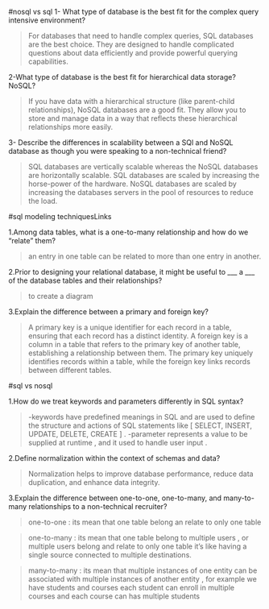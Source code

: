 #nosql vs sql
1- What type of database is the best fit for the complex query intensive environment? 
>For databases that need to handle complex queries, SQL databases are the best choice. They are designed to handle complicated questions about data efficiently and provide powerful querying capabilities.

2-What type of database is the best fit for hierarchical data storage? NoSQL?
>If you have data with a hierarchical structure (like parent-child relationships), NoSQL databases are a good fit. They allow you to store and manage data in a way that reflects these hierarchical relationships more easily.

3- Describe the differences in scalability between a SQl and NoSQL database as though you were speaking to a non-technical friend?
>SQL databases are vertically scalable whereas the NoSQL databases are horizontally scalable. SQL databases are scaled by increasing the horse-power of the hardware. NoSQL databases are scaled by increasing the databases servers in the pool of resources to reduce the load.

#sql modeling techniquesLinks 

1.Among data tables, what is a one-to-many relationship and how do we “relate” them?
>an entry in one table can be related to more than one entry in another.

2.Prior to designing your relational database, it might be useful to ___ a ___ of the database tables and their relationships?
>to create a diagram

3.Explain the difference between a primary and foreign key?
>A primary key is a unique identifier for each record in a table, ensuring that each record has a distinct identity. A foreign key is a column in a table that refers to the primary key of another table, establishing a relationship between them. The primary key uniquely identifies records within a table, while the foreign key links records between different tables.

#sql vs nosql

1.How do we treat keywords and parameters differently in SQL syntax?
>-keywords have predefined meanings in SQL and are used to define the structure and actions of SQL statements like [ SELECT, INSERT, UPDATE, DELETE, CREATE ] .
>-parameter represents a value to be supplied at runtime , and it used to handle user input .

2.Define normalization within the context of schemas and data?
>Normalization helps to improve database performance, reduce data duplication, and enhance data integrity.

3.Explain the difference between one-to-one, one-to-many, and many-to-many relationships to a non-technical recruiter?
>one-to-one : its mean that one table belong an relate to only one table

>one-to-many : its mean that one table belong to multiple users , or multiple users belong and relate to only one table it’s like having a single source connected to multiple destinations.

>many-to-many : its mean that multiple instances of one entity can be associated with multiple instances of another entity , for example we have students and courses each student can enroll in multiple courses and each course can has multiple students
